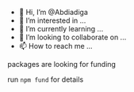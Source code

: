 - 👋 Hi, I’m @Abdiadiga
- 👀 I’m interested in ...
- 🌱 I’m currently learning ...
- 💞️ I’m looking to collaborate on ...
- 📫 How to reach me ...

<!---
Abdiadiga/Abdiadiga is a ✨ special ✨ repository because its `README.md` (this file) appears on your GitHub profile.
You can click the Preview link to take a look at your changes.
---> packages are looking for funding
  run `npm fund` for details
